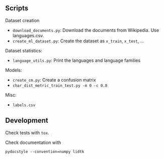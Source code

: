 

## Scripts

Dataset creation

* `download_documents.py`: Download the documents from Wikipedia. Use languages.csv.
* `create_ml_dataset.py`: Create the dataset as `x_train`, `x_test`, ...

Dataset statistics:

* `language_utils.py`: Print the languages and language families

Models:

* `create_cm.py`: Create a confusion matrix
* `char_dist_metric_train_test.py -m 0 -c 0.8`

Misc:

* `labels.csv`


## Development

Check tests with `tox`.

Check documentation with

```
pydocstyle --convention=numpy lidtk
```